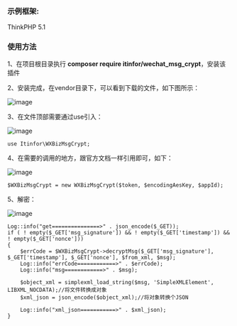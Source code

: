 ### 示例框架:
ThinkPHP 5.1

### 使用方法

1、在项目根目录执行 **composer require itinfor/wechat_msg_crypt**，安装该插件

2、安装完成，在vendor目录下，可以看到下载的文件，如下图所示：

![image](https://github.com/itinfor/wechat_msg_crypt/assets/46643783/24483a41-33c6-49e8-a76f-1710781943d0)

3、在文件顶部需要通过use引入：

![image](https://github.com/itinfor/wechat_msg_crypt/assets/46643783/35dbf790-0925-4ae2-b0c8-5e3d7b0fcc95)
```
use Itinfor\WXBizMsgCrypt;
```

4、在需要的调用的地方，跟官方文档一样引用即可，如下：

![image](https://github.com/itinfor/wechat_msg_crypt/assets/46643783/b89e7046-2024-44f7-b201-90b0e4ddd1a8)
```
$WXBizMsgCrypt = new WXBizMsgCrypt($token, $encodingAesKey, $appId);
```

5、解密：

![image](https://github.com/itinfor/wechat_msg_crypt/assets/46643783/dc0bd13a-6469-4318-a460-e17ed24a7238)

```
Log::info("get===============>" . json_encode($_GET));
if ( ! empty($_GET['msg_signature']) && ! empty($_GET['timestamp']) && ! empty($_GET['nonce']))
{
    $errCode = $WXBizMsgCrypt->decryptMsg($_GET['msg_signature'], $_GET['timestamp'], $_GET['nonce'], $from_xml, $msg);
    Log::info("errCode============>" . $errCode);
    Log::info("msg============>" . $msg);

    $object_xml = simplexml_load_string($msg, 'SimpleXMLElement', LIBXML_NOCDATA);//将文件转换成对象
    $xml_json = json_encode($object_xml);//将对象转换个JSON

    Log::info("xml_json===========>" . $xml_json);
}
```




